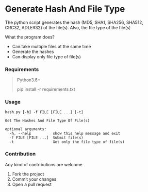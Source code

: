 # Generate Hash And File Type
The python script generates the 
hash (MD5, SHA1, SHA256, SHA512, CRC32, ADLER32) of the 
file(s). Also, the file type of the file(s)

What the program does?
- Can take multiple files at the same time
- Generate the hashes
- Can display only file type of file(s)


### Requirements
>Python3.6+
> 
> pip install -r requirements.txt


### Usage
```
hash.py [-h] -f FILE [FILE ...] [-t]

Get The Hashes And File Type Of File(s)

optional arguments:
  -h, --help          show this help message and exit
  -f FILE [FILE ...]  Submit file(s)
  -t                  Get only the file type of file(s)
```

### Contribution
Any kind of contributions are welcome
1. Fork the project
2. Commit your changes
3. Open a pull request


